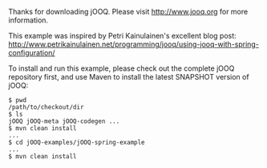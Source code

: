Thanks for downloading jOOQ.
Please visit http://www.jooq.org for more information.

This example was inspired by Petri Kainulainen's excellent blog post:
http://www.petrikainulainen.net/programming/jooq/using-jooq-with-spring-configuration/

To install and run this example, please check out the complete jOOQ repository first, and use Maven to install the latest SNAPSHOT version of jOOQ:

```
$ pwd
/path/to/checkout/dir
$ ls
jOOQ jOOQ-meta jOOQ-codegen ...
$ mvn clean install
...
$ cd jOOQ-examples/jOOQ-spring-example
...
$ mvn clean install
```
